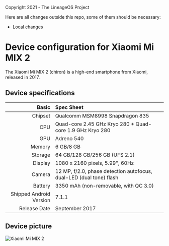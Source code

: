 Copyright 2021 - The LineageOS Project

Here are all changes outside this repo, some of them should be necessary:
* [Local changes](https://github.com/BYZYB/android_device_xiaomi_chiron/blob/lineage-20/repo_20.diff)

Device configuration for Xiaomi Mi MIX 2
===

The Xiaomi Mi MIX 2 (chiron) is a high-end smartphone from Xiaomi, released in 2017.

## Device specifications

Basic | Spec Sheet
---:|:---
Chipset | Qualcomm MSM8998 Snapdragon 835
CPU | Quad-core 2.45 GHz Kryo 280 + Quad-core 1.9 GHz Kryo 280
GPU | Adreno 540
Memory | 6 GB/8 GB
Storage | 64 GB/128 GB/256 GB (UFS 2.1)
Display | 1080 x 2160 pixels, 5.99", 60Hz
Camera | 12 MP, f/2.0, phase detection autofocus, dual-LED (dual tone) flash
Battery | 3350 mAh (non-removable, with QC 3.0)
Shipped Android Version | 7.1.1
Release Date | September 2017

## Device picture

![Xiaomi Mi MIX 2](https://i8.mifile.cn/a1/pms_1505401464.03824312!560x560.jpg "Xiaomi Mi MIX 2 in black")
